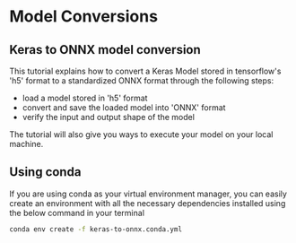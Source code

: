 <!--
Copyright (C) 2020 - 2024 Siemens AG
Copyright (C) 2020-2024 Siemens AG
Copyright (C) Siemens AG 2021. All Rights Reserved.

SPDX-License-Identifier: MIT
-->

# Model Conversions

## Keras to ONNX model conversion

This tutorial explains how to convert a Keras Model stored in tensorflow's 'h5' format to a standardized ONNX format through the following steps:

* load a model stored in 'h5' format
* convert and save the loaded model into 'ONNX' format
* verify the input and output shape of the model

The tutorial will also give you ways to execute your model on your local machine.

## Using conda

If you are using conda as your virtual environment manager, you can easily create an environment with all the necessary dependencies installed using the below command in your terminal

```bash
conda env create -f keras-to-onnx.conda.yml
```
